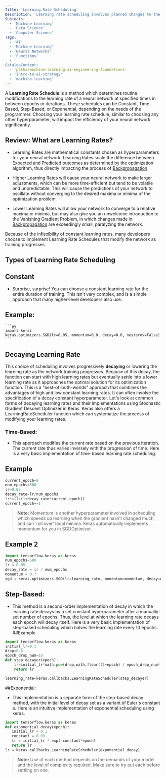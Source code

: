 ```yaml
---
Title: 'Learning Rate Scheduling'
Description: 'Learning rate scheduling involves planned changes to the learning rate of a neural network, allowing the function to avoid oscillations and learn more efficiently.'
Subjects:
  - 'Machine Learning'
  - 'Data Science'
  - 'Computer Science'
Tags:
  - 'AI'
  - 'Machine Learning'
  - 'Neural Networks'
  - 'Functions'
  - '
CatalogContent:
  - 'paths/machine-learning-ai-engineering-foundations'
  - 'intro-to-ai-strategy'
  - 'machine-learning'
---
```


A **Learning Rate Schedule** is a method which determines routine modifications to the learning rate of a neural network at specified times in between epochs or iterations. These schedules can be Constant, Time-Based, Step-Based, or Exponential, depending on the needs of the programmer. Choosing your learning rate schedule, similar to choosing any other hyperparameter, will impact the efficiency of your neural network significantly.

## Review: What are Learning Rates?

- Learning Rates are mathematical constants chosen as hyperparameters for your neural network. Learning Rates scale the difference between Expected and Predicted outcomes as determined by the optimization algorithm, thus directly impacting the process of [Backpropagation](https://www.codecademy.com/resources/docs/ai/neural-networks/backpropagation). 

- Higher Learning Rates will cause your neural network to make larger adjustments, which can be more time-efficient but tend to be volatile and unpredictable. This will cause the predictions of your network to oscillate without converging to the desired maxima or minima of the optimization problem.

- Lower Learning Rates will allow your network to converge to a relative maxima or minima, but may also give you an unwelcome introduction to the Vanishing Gradient Problem, in which changes made in [Backpropagation](https://www.codecademy.com/resources/docs/ai/neural-networks/backpropagation) are exceedingly small, paralyzing the network.

Because of the inflexibility of constant learning rates, many developers choose to implement Learning Rate Schedules that modify the network as training progresses.

## Types of Learning Rate Scheduling

## Constant

- Surprise, surprise! You can choose a constant learning rate for the entire duration of training. This isn't very complex, and is a simple approach that many higher-level developers also use. 
## Example:
    ```py
    import keras
    keras.optimizers.SGD(lr=0.05, momentum=0.0, decay=0.0, nesterov=False)
    ```


## Decaying Learning Rate
This choice of scheduling involves progressively **decaying** or lowering the learning rate as the network training progresses. Because of this decay, the function can start with high learning rates but eventually settle into a lower learning rate as it approaches the optimal solution for its optimization function. This is a "best-of-both-worlds" approach that combines the advantages of high and low constant learning rates. It can often involve the specification of a decay constant hyperparameter. Let's look at common forms of decaying learning rates and their implementations using Stochastic Gradient Descent Optimizer in Keras. Keras also offers a LearningRateScheduler function which can systematize the process of modifying your learning rates.
### Time-Based: 
- This approach modifies the current rate based on the previous iteration. The current rate thus varies inversely with the progression of time. Here is a very basic implementation of time-based learning rate scheduling.
## Example 
```py
current_epoch=0
num_epochs=500
lr=0.05
decay_rate=lr/num_epochs
lr*=(1/(1+decay_rate*current_epoch))
current_epoch+=1
```
> **Note:** Momentum is another hyperparameter involved in scheduling which speeds up learning when the gradient hasn't changed much, and can 'roll over' local minima. Keras automatically implements momentum for you in SGDOptimizer.
## Example 2
```py
import tensorflow.keras as keras
num_epochs=500
lr = 0.05
decay_rate = lr / num_epochs
momentum = 0.7
sgd = keras.optimizers.SGD(lr=learning_rate, momentum=momentum, decay=decay_rate, nesterov=False)
```
## Step-Based: 
- This method is a second-order implementation of decay in which the learning rate decays by a set constant hyperparameter after a manually-set number of epochs. Thus, the level at which the learning rate decays each epoch will decay itself. Here is a very basic implementation of step-based scheduling which halves the learning rate every 10 epochs.
##Example 
```py
import tensorflow.keras as keras
initial_lr=0.1
drop=0.5
epoch_drop_num=10
def step_decayer(epoch):
    lr=initial_lr*math.pow(drop,math.floor((1+epoch) / epoch_drop_num))
    return lr

learning_rate=keras.callbacks.LearningRateScheduler(step_decayer)
```
##Exponential: 
- This implementation is a separate form of the step-based decay method, with the initial level of decay set as a variant of Euler's constant e. Here is an intuitive implementation of exponential scheduling using keras. 
```py
import tensorflow.keras as keras
def exponential_decay(epoch):
   initial_lr = 0.1
   constant = 0.09
   lr = initial_lr * exp(-constant*epoch)
   return lr
lr = keras.callbacks.LearningRateScheduler(exponential_decay)
```

> **Note:** Use of each method depends on the demands of your model and the level of complexity required. Make sure to try out each before settling on one.



